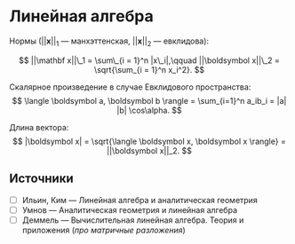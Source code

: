 # Линейная алгебра

Нормы ($||\boldsymbol x||_1$ — манхэттенская, $||\boldsymbol x||_2$ — евклидова):

$$
  ||\mathbf x||\_1 = \sum\_{i = 1}^n |x\_i|,\qquad
  ||\boldsymbol x||\_2 = \sqrt{\sum_{i = 1}^n x_i^2}.
$$

Скалярное произведение в случае Евклидового пространства:
$$
  \langle \boldsymbol a, \boldsymbol b \rangle = \sum_{i=1}^n a_ib_i = |a| |b| \cos\alpha.
$$

Длина вектора:
$$
  |\boldsymbol x| = \sqrt{\langle \boldsymbol x, \boldsymbol x \rangle} = ||\boldsymbol x||_2.
$$

## Источники
- [ ] Ильин, Ким — Линейная алгебра и аналитическая геометрия
- [ ] Умнов — Аналитическая геометрия и линейная алгебра
- [ ] Деммель — Вычислительная линейная алгебра. Теория и приложения (_про матричные разложения_)